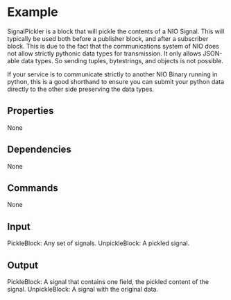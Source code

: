 Example
===========
SignalPickler is a block that will pickle the contents of a NIO Signal.  This will typically be used both before a publisher block, and after a subscriber block.  This is due to the fact that the communications system of NIO does not allow strictly pythonic data types for transmission.  It only allows JSON-able data types.  So sending tuples, bytestrings, and objects is not possible.

If your service is to communicate strictly to another NIO Binary running in python, this is a good shorthand to ensure you can submit your python data directly to the other side preserving the data types.

Properties
--------------
None

Dependencies
----------------
None

Commands
----------------
None

Input
-------
PickleBlock: Any set of signals.
UnpickleBlock: A pickled signal.

Output
---------
PickleBlock: A signal that contains one field, the pickled content of the signal.
UnpickleBlock: A signal with the original data.
